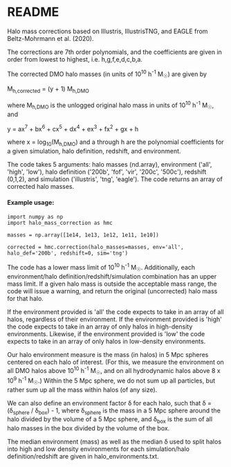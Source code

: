 # README

Halo mass corrections based on Illustris, IllustrisTNG, and EAGLE from Beltz-Mohrmann et al. (2020).

The corrections are 7th order polynomials, and the coefficients are given in order from lowest to highest, i.e. h,g,f,e,d,c,b,a.

The corrected DMO halo masses (in units of 10<sup>10</sup> h<sup>-1</sup> M<sub>&#9737;</sub>) are given by

M<sub>h,corrected</sub> = (y + 1) M<sub>h,DMO</sub>

where M<sub>h,DMO</sub> is the unlogged original halo mass in units of 10<sup>10</sup> h<sup>-1</sup> M<sub>&#9737;</sub>, and

y = ax<sup>7</sup> + bx<sup>6</sup> + cx<sup>5</sup> + dx<sup>4</sup> + ex<sup>3</sup> + fx<sup>2</sup> + gx + h 

where x = log<sub>10</sub>(M<sub>h,DMO</sub>) and a through h are the polynomial coefficients for a given simulation, halo definition, redshift, and environment.

The code takes 5 arguments: halo masses (nd.array), environment ('all', 'high', 'low'), halo definition ('200b', 'fof', 'vir', '200c', '500c'), redshift (0,1,2), and simulation ('illustris', 'tng', 'eagle'). The code returns an array of corrected halo masses. 

#### Example usage:

```
import numpy as np
import halo_mass_correction as hmc

masses = np.array([1e14, 1e13, 1e12, 1e11, 1e10])

corrected = hmc.correction(halo_masses=masses, env='all', halo_def='200b', redshift=0, sim='tng')
```

The code has a lower mass limit of 10<sup>10</sup> h<sup>-1</sup> M<sub>&#9737;</sub>. Additionally, each environment/halo definition/redshift/simulation combination has an upper mass limit. If a given halo mass is outside the acceptable mass range, the code will issue a warning, and return the original (uncorrected) halo mass for that halo.

If the environment provided is 'all' the code expects to take in an array of all halos, regardless of their environment. If the environment provided is 'high' the code expects to take in an array of only halos in high-density environments. Likewise, if the environment provided is 'low' the code expects to take in an array of only halos in low-density environments. 

Our halo environment measure is the mass (in halos) in 5 Mpc spheres centered on each halo of interest. (For this, we measure the environment on all DMO halos above 10<sup>10</sup> h<sup>-1</sup> M<sub>&#9737;</sub>, and on all hydrodynamic halos above 8 x 10<sup>9</sup> h<sup>-1</sup> M<sub>&#9737;</sub>.) Within the 5 Mpc sphere, we do not sum up all particles, but rather sum up all the mass within halos (of any size). 

We can also define an environment factor &delta; for each halo, such that &delta; = (&delta;<sub>sphere</sub> / &delta;<sub>box</sub>) - 1, where &delta;<sub>sphere</sub> is the mass in a 5 Mpc sphere around the halo divided by the volume of a 5 Mpc sphere, and &delta;<sub>box</sub> is the sum of all halo masses in the box divided by the volume of the box.

The median environment (mass) as well as the median &delta; used to split halos into high and low density environments for each simulation/halo definition/redshift are given in halo_environments.txt.
